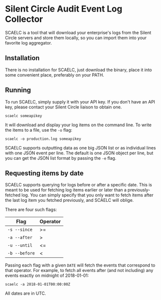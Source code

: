 Silent Circle Audit Event Log Collector
=======================================

SCAELC is a tool that will download your enterprise's logs from the
Silent Circle servers and store them locally, so you can import them
into your favorite log aggregator.


Installation
------------

There is no installation for SCAELC, just download the binary, place
it into some convenient place, preferably on your PATH.


Running
-------

To run SCAELC, simply supply it with your API key. If you don't have an
API key, please contact your Silent Circle liaison to obtain one.

```
scaelc someapikey
```

It will download and display your log items on the command line. To
write the items to a file, use the `-o` flag:

```
scaelc -o production.log someapikey
```

SCAELC supports outputting data as one big JSON list or as individual
lines with one JSON event per line. The default is one JSON object per
line, but you can get the JSON list format by passing the `-e` flag.


Requesting items by date
------------------------

SCAELC supports querying for logs before or after a specific date. This
is meant to be used for fetching log items earlier or later than a
previously-fetched log. You can simply specify that you only want to
fetch items after the last log item you fetched previously, and SCAELC
will oblige.

There are four such flags:

| Flag          | Operator |
|---------------|----------|
| `-s --since`  |       >= |
| `-a --after`  |        > |
| `-u --until`  |       <= |
| `-b --before` |        < |

Passing each flag with a given `DATE` will fetch the events that
correspond to that operator. For example, to fetch all events after
(and not including) any events exactly on midnight of 2018-01-01:

```
scaelc -a 2018-01-01T00:00:00Z
```

All dates are in UTC.
